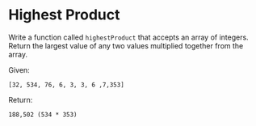 # Highest Product
Write a function called `highestProduct` that accepts an array
of integers. Return the largest value of any two values multiplied
together from the array.

Given:

```
[32, 534, 76, 6, 3, 3, 6 ,7,353]
```

Return:

```
188,502 (534 * 353)
```

